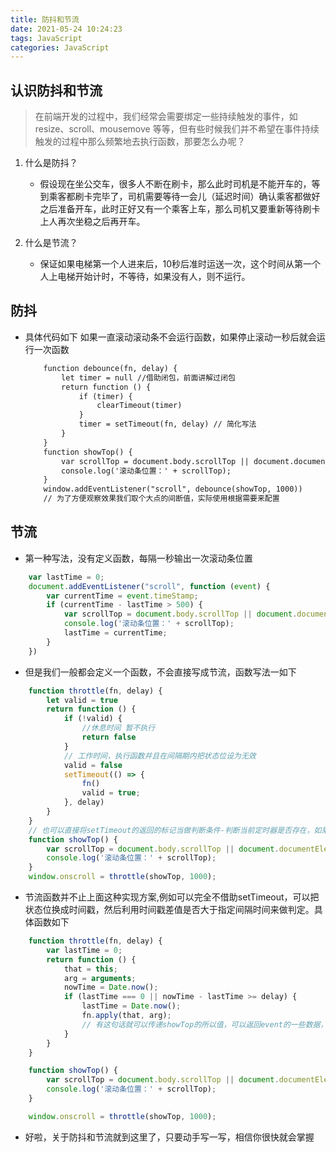 ```yaml
---
title: 防抖和节流
date: 2021-05-24 10:24:23
tags: JavaScript
categories: JavaScript
---
```

## 认识防抖和节流

> 在前端开发的过程中，我们经常会需要绑定一些持续触发的事件，如 resize、scroll、mousemove 等等，但有些时候我们并不希望在事件持续触发的过程中那么频繁地去执行函数，那要怎么办呢？

1. 什么是防抖？
    - 假设现在坐公交车，很多人不断在刷卡，那么此时司机是不能开车的，等到乘客都刷卡完毕了，司机需要等待一会儿（延迟时间）确认乘客都做好之后准备开车，此时正好又有一个乘客上车，那么司机又要重新等待刷卡上人再次坐稳之后再开车。

2. 什么是节流？
    - 保证如果电梯第一个人进来后，10秒后准时运送一次，这个时间从第一个人上电梯开始计时，不等待，如果没有人，则不运行。




## 防抖

- 具体代码如下 如果一直滚动滚动条不会运行函数，如果停止滚动一秒后就会运行一次函数
    ```xml
        function debounce(fn, delay) {
            let timer = null //借助闭包，前面讲解过闭包
            return function () {
                if (timer) {
                    clearTimeout(timer)
                }
                timer = setTimeout(fn, delay) // 简化写法
            }
        }
        function showTop() {
            var scrollTop = document.body.scrollTop || document.documentElement.scrollTop;
            console.log('滚动条位置：' + scrollTop);
        }
        window.addEventListener("scroll", debounce(showTop, 1000))
        // 为了方便观察效果我们取个大点的间断值，实际使用根据需要来配置
    ```



## 节流

- 第一种写法，没有定义函数，每隔一秒输出一次滚动条位置
```javaScript
    var lastTime = 0;
    document.addEventListener("scroll", function (event) {
        var currentTime = event.timeStamp;
        if (currentTime - lastTime > 500) {
            var scrollTop = document.body.scrollTop || document.documentElement.scrollTop;
            console.log('滚动条位置：' + scrollTop);
            lastTime = currentTime;
        }
    })
```


- 但是我们一般都会定义一个函数，不会直接写成节流，函数写法一如下
```javaScript
    function throttle(fn, delay) {
        let valid = true
        return function () {
            if (!valid) {
                //休息时间 暂不执行
                return false
            }
            // 工作时间，执行函数并且在间隔期内把状态位设为无效
            valid = false
            setTimeout(() => {
                fn()
                valid = true;
            }, delay)
        }
    }
    // 也可以直接将setTimeout的返回的标记当做判断条件-判断当前定时器是否存在，如果存在表示还在冷却，并且在执行fn之后消除定时器表示激活，原理都一样
    function showTop() {
        var scrollTop = document.body.scrollTop || document.documentElement.scrollTop;
        console.log('滚动条位置：' + scrollTop);
    }
    window.onscroll = throttle(showTop, 1000);
```


- 节流函数并不止上面这种实现方案,例如可以完全不借助setTimeout，可以把状态位换成时间戳，然后利用时间戳差值是否大于指定间隔时间来做判定。具体函数如下
```javaScript
    function throttle(fn, delay) {
        var lastTime = 0;
        return function () {
            that = this;
            arg = arguments;
            nowTime = Date.now();
            if (lastTime === 0 || nowTime - lastTime >= delay) {
                lastTime = Date.now();
                fn.apply(that, arg);
                // 有这句话就可以传递showTop的所以值，可以返回event的一些数据，和this的数据
            }
        }
    }

    function showTop() {
        var scrollTop = document.body.scrollTop || document.documentElement.scrollTop;
        console.log('滚动条位置：' + scrollTop);
    }

    window.onscroll = throttle(showTop, 1000);
```


- 好啦，关于防抖和节流就到这里了，只要动手写一写，相信你很快就会掌握